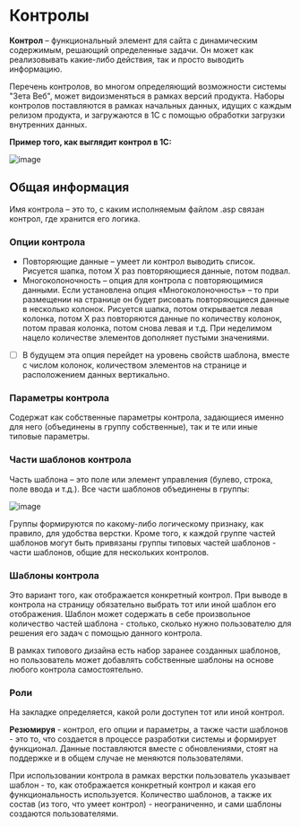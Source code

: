 # Контролы

**Контрол** – функциональный элемент для сайта с динамическим содержимым, решающий определенные задачи. Он может как реализовывать какие-либо действия, так и просто выводить информацию.

Перечень контролов, во многом определяющий возможности системы "Зета Веб", может видоизменяться в рамках версий продукта. Наборы контролов поставляются в рамках начальных данных, идущих с каждым релизом продукта, и загружаются в 1С с помощью обработки загрузки внутренних данных.

**Пример того, как выглядит контрол в 1С:**

![image](https://user-images.githubusercontent.com/39726989/41101453-dc3cee6e-6a6c-11e8-8ee8-4fc45f4018fb.png)

## Общая информация

Имя контрола – это то, с каким исполняемым файлом .asp связан контрол, где хранится его логика.

### Опции контрола

* Повторяющие данные – умеет ли контрол выводить список. Рисуется шапка, потом Х раз повторяющиеся данные, потом подвал.
* Многоколоночность – опция для контрола с повторяющимися данными. Если установлена опция «Многоколоночность» – то при размещении на странице он будет рисовать повторяющиеся данные в несколько колонок. Рисуется шапка, потом открывается левая колонка, потом Х раз повторяются данные по количеству колонок, потом правая колонка, потом снова левая и т.д. При неделимом нацело количестве элементов дополняет пустыми значениями.
* [ ] В будущем эта опция перейдет на уровень свойств шаблона, вместе с числом колонок, количеством элементов на странице и расположением данных вертикально.

### Параметры контрола

Содержат как собственные параметры контрола, задающиеся именно для него \(объединены в группу собственные\), так и те или иные типовые параметры.

### Части шаблонов контрола

Часть шаблона – это поле или элемент управления \(булево, строка, поле ввода и т.д.\). Все части шаблонов объединены в группы:

![image](https://user-images.githubusercontent.com/39726989/41103160-2111daaa-6a71-11e8-9f9d-2813ee82d9c8.png)

Группы формируются по какому-либо логическому признаку, как правило, для удобства верстки. Кроме того, к каждой группе частей шаблонов могут быть привязаны группы типовых частей шаблонов - части шаблонов, общие для нескольких контролов.

### Шаблоны контрола

Это вариант того, как отображается конкретный контрол. При выводе в контрола на страницу обязательно выбрать тот или иной шаблон его отображения. Шаблон может содержать в себе произвольное количество частей шаблона - столько, сколько нужно пользователю для решения его задач с помощью данного контрола.

В рамках типового дизайна есть набор заранее созданных шаблонов, но пользователь может добавлять собственные шаблоны на основе любого контрола самостоятельно.

### Роли

На закладке определяется, какой роли доступен тот или иной контрол.

**Резюмируя** - контрол, его опции и параметры, а также части шаблонов - это то, что создается в процессе разработки системы и формирует функционал. Данные поставляются вместе с обновлениями, стоят на поддержке и в общем случае не меняются пользователями.

При использовании контрола в рамках верстки пользователь указывает шаблон - то, как отображается конкретный контрол и какая его функциональность используется. Количество шаблонов, а также их состав \(из того, что умеет контрол\) - неограниченно, и сами шаблоны создаются пользователями.


